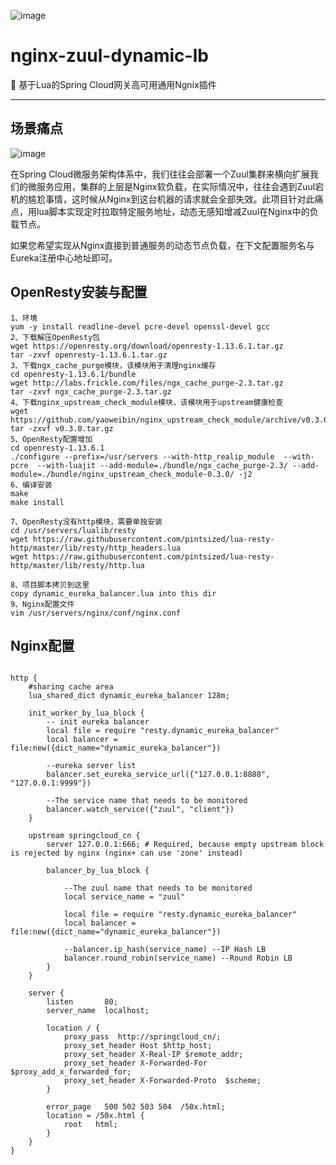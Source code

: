 ![image](https://img.shields.io/badge/test-passing-green.svg)

# nginx-zuul-dynamic-lb
:maple_leaf: 基于Lua的Spring Cloud网关高可用通用Ngnix插件

***

## 场景痛点

![image](https://github.com/SpringCloud/eureka-admin/blob/master/eureka-admin-sample/eureka-admin-sample-eureka-server/img/dynamic-eureka-server.png)

在Spring Cloud微服务架构体系中，我们往往会部署一个Zuul集群来横向扩展我们的微服务应用，集群的上层是Nginx软负载，在实际情况中，往往会遇到Zuul宕机的尴尬事情，这时候从Nginx到这台机器的请求就会全部失效。此项目针对此痛点，用lua脚本实现定时拉取特定服务地址，动态无感知增减Zuul在Nginx中的负载节点。

如果您希望实现从Nginx直接到普通服务的动态节点负载，在下文配置服务名与Eureka注册中心地址即可。

## OpenResty安装与配置
```
1、环境
yum -y install readline-devel pcre-devel openssl-devel gcc
2、下载解压OpenResty包
wget https://openresty.org/download/openresty-1.13.6.1.tar.gz
tar -zxvf openresty-1.13.6.1.tar.gz
3、下载ngx_cache_purge模块，该模块用于清理nginx缓存
cd openresty-1.13.6.1/bundle
wget http://labs.frickle.com/files/ngx_cache_purge-2.3.tar.gz
tar -zxvf ngx_cache_purge-2.3.tar.gz
4、下载nginx_upstream_check_module模块，该模块用于upstream健康检查
wget https://github.com/yaoweibin/nginx_upstream_check_module/archive/v0.3.0.tar.gz
tar -zxvf v0.3.0.tar.gz
5、OpenResty配置增加
cd openresty-1.13.6.1
./configure --prefix=/usr/servers --with-http_realip_module  --with-pcre  --with-luajit --add-module=./bundle/ngx_cache_purge-2.3/ --add-module=./bundle/nginx_upstream_check_module-0.3.0/ -j2 
6、编译安装
make
make install

7、OpenResty没有http模块，需要单独安装
cd /usr/servers/lualib/resty
wget https://raw.githubusercontent.com/pintsized/lua-resty-http/master/lib/resty/http_headers.lua  
wget https://raw.githubusercontent.com/pintsized/lua-resty-http/master/lib/resty/http.lua

8、项目脚本拷贝到这里
copy dynamic_eureka_balancer.lua into this dir
9、Nginx配置文件
vim /usr/servers/nginx/conf/nginx.conf
```
## Nginx配置
```

http {
	#sharing cache area
	lua_shared_dict dynamic_eureka_balancer 128m;

	init_worker_by_lua_block {
		-- init eureka balancer
		local file = require "resty.dynamic_eureka_balancer"
		local balancer = file:new({dict_name="dynamic_eureka_balancer"})
		
		--eureka server list
		balancer.set_eureka_service_url({"127.0.0.1:8888", "127.0.0.1:9999"})
		
		--The service name that needs to be monitored
		balancer.watch_service({"zuul", "client"})
	}
	
	upstream springcloud_cn {
		server 127.0.0.1:666; # Required, because empty upstream block is rejected by nginx (nginx+ can use 'zone' instead)
		
		balancer_by_lua_block {    
		
			--The zuul name that needs to be monitored
			local service_name = "zuul"
			
			local file = require "resty.dynamic_eureka_balancer"
			local balancer = file:new({dict_name="dynamic_eureka_balancer"}) 
			
			--balancer.ip_hash(service_name) --IP Hash LB
			balancer.round_robin(service_name) --Round Robin LB
		}
	}

    server {
        listen       80;
        server_name  localhost;
		
		location / {
			proxy_pass  http://springcloud_cn/;
			proxy_set_header Host $http_host;
			proxy_set_header X-Real-IP $remote_addr;
			proxy_set_header X-Forwarded-For $proxy_add_x_forwarded_for;
			proxy_set_header X-Forwarded-Proto  $scheme;
		}

        error_page   500 502 503 504  /50x.html;
        location = /50x.html {
            root   html;
        }
	}
}
```
